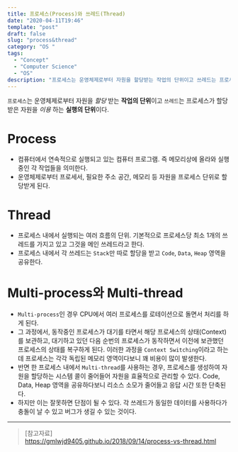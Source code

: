 ```yaml
---
title: 프로세스(Process)와 쓰레드(Thread)
date: "2020-04-11T19:46"
template: "post"
draft: false
slug: "process&thread"
category: "OS "
tags:
  - "Concept"
  - "Computer Science"
  - "OS"
description: "프로세스는 운영체제로부터 자원을 할당받는 작업의 단위이고 쓰레드는 프로세스가 할당받은 자원을 이용하는 실행의 단위이다."
---
```


`프로세스`는 운영체제로부터 자원을 _할당_ 받는 **작업의 단위**이고 `쓰레드`는 프로세스가 할당받은 자원을 _이용_ 하는 **실행의 단위**이다.

# Process
- 컴퓨터에서 연속적으로 실행되고 있는 컴퓨터 프로그램. 즉 메모리상에 올라와 실행중인 각 작업들을 의미한다.
- 운영체제로부터 프로세서, 필요한 주소 공간, 메모리 등 자원을 프로세스 단위로 할당받게 된다. 

# Thread
- 프로세스 내에서 실행되는 여러 흐름의 단위. 기본적으로 프로세스당 최소 1개의 쓰레드를 가지고 있고 그것을 메인 쓰레드라고 한다.
- 프로세스 내에서 각 쓰레드는 `Stack`만 따로 할당을 받고 `Code`, `Data`, `Heap` 영역을 공유한다.

# Multi-process와 Multi-thread
- `Multi-process`인 경우 CPU에서 여러 프로세스를 로테이션으로 돌면서 처리를 하게 된다.
- 그 과정에서, 동작중인 프로세스가 대기를 타면서 해당 프로세스의 상태(Context)를 보관하고, 대기하고 있던 다음 순번의 프로세스가 동작하면서 이전에 보관했던 프로세스의 상태를 복구하게 된다. 이러한 과정을 `Context Switching`이라고 하는데 프로세스는 각각 독립된 메모리 영역이다보니 꽤 비용이 많이 발생한다.
- 반면 한 프로세스 내에서 `Multi-thread`를 사용하는 경우, 프로세스를 생성하여 자원을 할당하는 시스템 콜이 줄어들어 자원을 효율적으로 관리할 수 있다. Code, Data, Heap 영역을 공유하다보니 리소스 소모가 줄어들고 응답 시간 또한 단축된다.
- 하지만 이는 잘못하면 단점이 될 수 있다. 각 쓰레드가 동일한 데이터를 사용하다가 충돌이 날 수 있고 버그가 생길 수 있는 것이다.

---

> [참고자료]  
> https://gmlwjd9405.github.io/2018/09/14/process-vs-thread.html  
